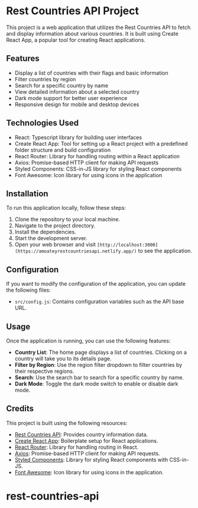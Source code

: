 # Rest Countries API Project

This project is a web application that utilizes the Rest Countries API to fetch and display information about various countries. It is built using Create React App, a popular tool for creating React applications.

## Features

- Display a list of countries with their flags and basic information
- Filter countries by region
- Search for a specific country by name
- View detailed information about a selected country
- Dark mode support for better user experience
- Responsive design for mobile and desktop devices

## Technologies Used

- React: Typescript library for building user interfaces
- Create React App: Tool for setting up a React project with a predefined folder structure and build configuration
- React Router: Library for handling routing within a React application
- Axios: Promise-based HTTP client for making API requests
- Styled Components: CSS-in-JS library for styling React components
- Font Awesome: Icon library for using icons in the application

## Installation

To run this application locally, follow these steps:

1. Clone the repository to your local machine.
2. Navigate to the project directory.
3. Install the dependencies.
4. Start the development server.
5. Open your web browser and visit `[http://localhost:3000](https://amoateyrestcountriesapi.netlify.app/)` to see the application.

## Configuration

If you want to modify the configuration of the application, you can update the following files:

- `src/config.js`: Contains configuration variables such as the API base URL.

## Usage

Once the application is running, you can use the following features:

- **Country List**: The home page displays a list of countries. Clicking on a country will take you to its details page.
- **Filter by Region**: Use the region filter dropdown to filter countries by their respective regions.
- **Search**: Use the search bar to search for a specific country by name.
- **Dark Mode**: Toggle the dark mode switch to enable or disable dark mode.

## Credits

This project is built using the following resources:

- [Rest Countries API](https://restcountries.com/): Provides country information data.
- [Create React App](https://create-react-app.dev/): Boilerplate setup for React applications.
- [React Router](https://reactrouter.com/): Library for handling routing in React.
- [Axios](https://axios-http.com/): Promise-based HTTP client for making API requests.
- [Styled Components](https://styled-components.com/): Library for styling React components with CSS-in-JS.
- [Font Awesome](https://fontawesome.com/): Icon library for using icons in the application.







# rest-countries-api
